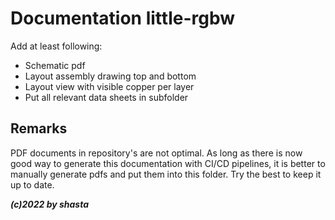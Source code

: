 # Documentation little-rgbw

Add at least following:

- Schematic pdf
- Layout assembly drawing top and bottom
- Layout view with visible copper per layer
- Put all relevant data sheets in subfolder

## Remarks

PDF documents in repository's are not optimal. As long as there is now good way to generate this documentation with CI/CD pipelines, it is better to manually generate pdfs and put them into this folder. Try the best to keep it up to date.

***(c)2022 by shasta***
